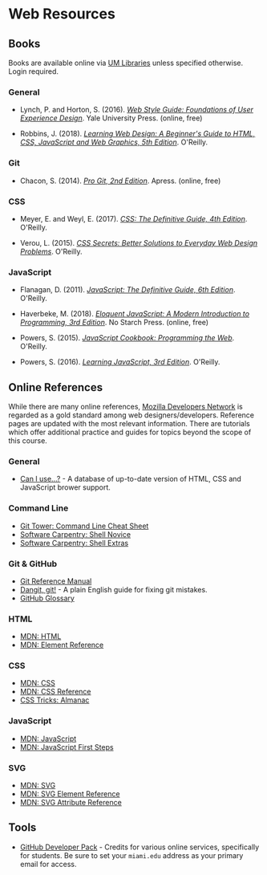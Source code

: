 # Web Resources

## Books

Books are available online via [UM Libraries](https://www.library.miami.edu/) unless specified otherwise. Login required.

### General

- Lynch, P. and Horton, S. (2016). [*Web Style Guide: Foundations of User Experience Design*](https://webstyleguide.com/). Yale University Press. (online, free)

- Robbins, J. (2018). [*Learning Web Design: A Beginner's Guide to HTML, CSS, JavaScript and Web Graphics, 5th Edition*](https://ebookcentral.proquest.com/lib/miami/detail.action?docID=5412749). O'Reilly.

### Git

- Chacon, S. (2014). [*Pro Git, 2nd Edition*](https://git-scm.com/book/en/v2). Apress. (online, free)

### CSS

- Meyer, E. and Weyl, E. (2017). [*CSS: The Definitive Guide, 4th Edition*](https://ebookcentral.proquest.com/lib/miami/detail.action?docID=5108667). O'Reilly.

- Verou, L. (2015). [*CSS Secrets: Better Solutions to Everyday Web Design Problems*](https://ebookcentral.proquest.com/lib/miami/detail.action?docID=3564548). O'Reilly.

### JavaScript

- Flanagan, D. (2011). [*JavaScript: The Definitive Guide, 6th Edition*](https://ebookcentral.proquest.com/lib/miami/detail.action?docID=686420). O'Reilly.

- Haverbeke, M. (2018). [*Eloquent JavaScript: A Modern Introduction to Programming, 3rd Edition*](https://eloquentjavascript.net/). No Starch Press. (online, free)

- Powers, S. (2015). [*JavaScript Cookbook: Programming the Web*](https://ebookcentral.proquest.com/lib/miami/detail.action?docID=1931360). O'Reilly.

- Powers, S. (2016). [*Learning JavaScript, 3rd Edition*](https://proquestcombo.safaribooksonline.com/book/programming/javascript/9781491914892). O'Reilly.


## Online References

While there are many online references, [Mozilla Developers Network](https://developer.mozilla.org) is regarded as a gold standard among web designers/developers. Reference pages are updated with the most relevant information. There are tutorials which offer additional practice and guides for topics beyond the scope of this course.

### General

- [Can I use...?](https://caniuse.com/) - A database of up-to-date version of HTML, CSS and JavaScript brower support.

### Command Line

- [Git Tower: Command Line Cheat Sheet](https://www.git-tower.com/learn/cheat-sheets/cli)
- [Software Carpentry: Shell Novice](https://swcarpentry.github.io/shell-novice/)
- [Software Carpentry: Shell Extras](http://swcarpentry.github.io/shell-extras/)

### Git & GitHub

- [Git Reference Manual](https://git-scm.com/docs)
- [Dangit, git!](https://dangitgit.com/) - A plain English guide for fixing git mistakes.
- [GitHub Glossary](https://help.github.com/en/articles/github-glossary)

### HTML

- [MDN: HTML](https://developer.mozilla.org/en-US/docs/Web/HTML)
- [MDN: Element Reference](https://developer.mozilla.org/en-US/docs/Web/HTML/Reference)

### CSS

- [MDN: CSS](https://developer.mozilla.org/en-US/docs/Web/CSS)
- [MDN: CSS Reference](https://developer.mozilla.org/en-US/docs/Web/CSS/Reference)
- [CSS Tricks: Almanac](https://css-tricks.com/almanac/)

### JavaScript

- [MDN: JavaScript](https://developer.mozilla.org/en-US/docs/Web/JavaScript)
- [MDN: JavaScript First Steps](https://developer.mozilla.org/en-US/docs/Learn/JavaScript/First_steps)

### SVG

- [MDN: SVG](https://developer.mozilla.org/en-US/docs/Web/SVG)
- [MDN: SVG Element Reference](https://developer.mozilla.org/en-US/docs/Web/SVG/Element)
- [MDN: SVG Attribute Reference](https://developer.mozilla.org/en-US/docs/Web/SVG/Attribute)


## Tools

- [GitHub Developer Pack](https://education.github.com/pack) - Credits for various online services, specifically for students. Be sure to set your `miami.edu` address as your primary email for access.
